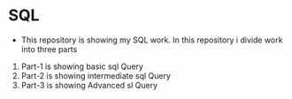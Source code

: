 # SQL
* This repository is showing my SQL work. In this repository i divide work into three parts
 1. Part-1 is showing basic sql Query 
 2. Part-2 is showing intermediate sql Query
 3. Part-3 is showing Advanced sl Query
